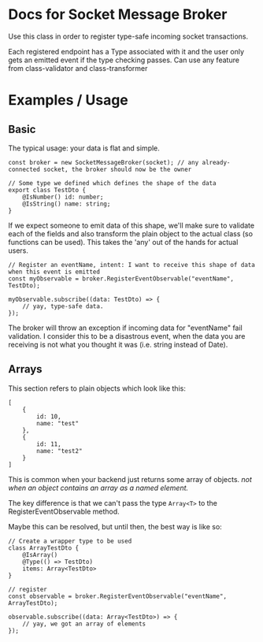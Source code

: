 # Docs for Socket Message Broker

Use this class in order to register type-safe incoming socket transactions.

Each registered endpoint has a Type associated with it and the user only gets an emitted event
if the type checking passes. Can use any feature from class-validator and class-transformer

# Examples / Usage

## Basic

The typical usage: your data is flat and simple.

```
const broker = new SocketMessageBroker(socket); // any already-connected socket, the broker should now be the owner

// Some type we defined which defines the shape of the data
export class TestDto {
    @IsNumber() id: number;
    @IsString() name: string;
}
```

If we expect someone to emit data of this shape, we'll make sure to validate each of the fields
and also transform the plain object to the actual class (so functions can be used). This takes the 'any'
out of the hands for actual users.

```
// Register an eventName, intent: I want to receive this shape of data when this event is emitted
const myObservable = broker.RegisterEventObservable("eventName", TestDto);

myObservable.subscribe((data: TestDto) => {
    // yay, type-safe data.
});
```

The broker will throw an exception if incoming data for "eventName" fail validation. I consider this to be
a disastrous event, when the data you are receiving is not what you thought it was (i.e. string instead of Date).

## Arrays

This section refers to plain objects which look like this:

```
[
    {
        id: 10,
        name: "test"
    },
    {
        id: 11,
        name: "test2"
    }
]
```

This is common when your backend just returns some array of objects. _not when an object contains an array as a named element._

The key difference is that we can't pass the type `Array<T>` to the RegisterEventObservable method.

Maybe this can be resolved, but until then, the best way is like so:

```
// Create a wrapper type to be used
class ArrayTestDto {
    @IsArray()
    @Type(() => TestDto)
    items: Array<TestDto>
}

// register
const observable = broker.RegisterEventObservable("eventName", ArrayTestDto);

observable.subscribe((data: Array<TestDto>) => {
    // yay, we got an array of elements
});
```
